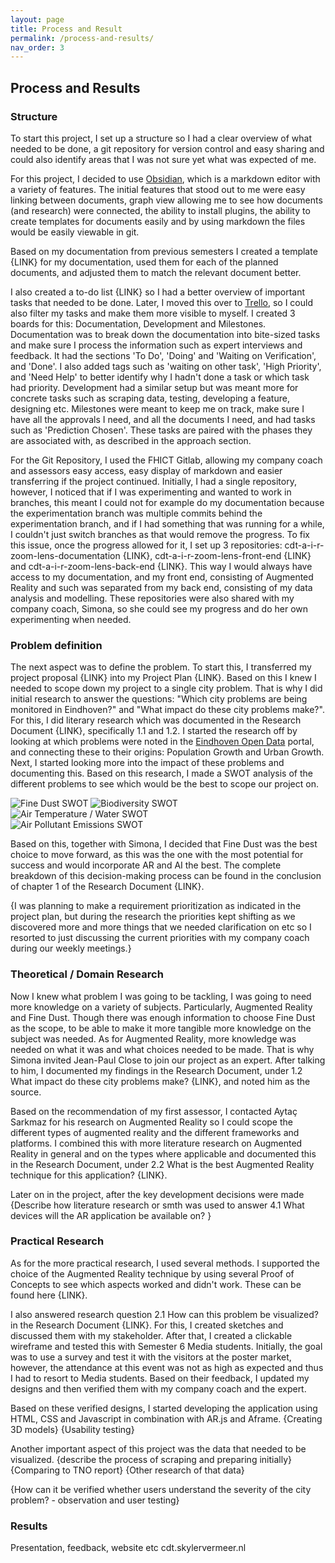 ```yaml
---
layout: page
title: Process and Result
permalink: /process-and-results/
nav_order: 3
---
```

## Process and Results
### Structure
To start this project, I set up a structure so I had a clear overview of what needed to be done, a git repository for version control and easy sharing and could also identify areas that I was not sure yet what was expected of me.

For this project, I decided to use [Obsidian](https://obsidian.md/), which is a markdown editor with a variety of features. The initial features that stood out to me were easy linking between documents, graph view allowing me to see how documents (and research) were connected, the ability to install plugins, the ability to create templates for documents easily and by using markdown the files would be easily viewable in git. 

Based on my documentation from previous semesters I created a template {LINK} for my documentation, used them for each of the planned documents, and adjusted them to match the relevant document better. 

I also created a to-do list {LINK} so I had a better overview of important tasks that needed to be done. Later, I moved this over to [Trello](https://trello.com), so I could also filter my tasks and make them more visible to myself. I created 3 boards for this: Documentation, Development and Milestones.  Documentation was to break down the documentation into bite-sized tasks and make sure I process the information such as expert interviews and feedback. It had the sections 'To Do', 'Doing' and 'Waiting on Verification', and 'Done'. I also added tags such as 'waiting on other task', 'High Priority', and 'Need Help' to better identify why I hadn't done a task or which task had priority. Development had a similar setup but was meant more for concrete tasks such as scraping data, testing, developing a feature, designing etc. Milestones were meant to keep me on track, make sure I have all the approvals I need, and all the documents I need, and had tasks such as 'Prediction Chosen'. These tasks are paired with the phases they are associated with, as described in the approach section.

For the Git Repository, I used the FHICT Gitlab, allowing my company coach and assessors easy access, easy display of markdown and easier transferring if the project continued. Initially, I had a single repository, however, I noticed that if I was experimenting and wanted to work in branches, this meant I could not for example do my documentation because the experimentation branch was multiple commits behind the experimentation branch, and if I had something that was running for a while, I couldn't just switch branches as that would remove the progress. To fix this issue, once the progress allowed for it, I set up 3 repositories: cdt-a-i-r-zoom-lens-documentation {LINK}, cdt-a-i-r-zoom-lens-front-end {LINK} and cdt-a-i-r-zoom-lens-back-end {LINK}. This way I would always have access to my documentation, and my front end, consisting of Augmented Reality and such was separated from my back end, consisting of my data analysis and modelling. These repositories were also shared with my company coach, Simona, so she could see my progress and do her own experimenting when needed.

### Problem definition
The next aspect was to define the problem. To start this, I transferred my project proposal {LINK} into my Project Plan {LINK}. Based on this I knew I needed to scope down my project to a single city problem. That is why I did initial research to answer the questions:  "Which city problems are being monitored in Eindhoven?" and "What impact do these city problems make?". For this, I did literary research which was documented in the Research Document {LINK}, specifically 1.1 and 1.2. I started the research off by looking at which problems were noted in the [Eindhoven Open Data](https://data.eindhoven.nl/pages/home/) portal, and connecting these to their origins: Population Growth and Urban Growth. Next, I started looking more into the impact of these problems and documenting this. Based on this research, I made a SWOT analysis of the different problems to see which would be the best to scope our project on.

![Fine Dust SWOT](https://git.fhict.nl/I428513/cdt-a-i-r-zoom-lens-documentation/-/raw/main/Copy%20paste%20images/swot/fine-dust-swot.png) 
![Biodiversity SWOT](https://git.fhict.nl/I428513/cdt-a-i-r-zoom-lens-documentation/-/raw/main/Copy%20paste%20images/swot/biodiversity-swot.png)  
![Air Temperature / Water SWOT](https://git.fhict.nl/I428513/cdt-a-i-r-zoom-lens-documentation/-/raw/main/Copy%20paste%20images/swot/Airtemp-water-swot.png)  
![Air Pollutant Emissions SWOT](https://git.fhict.nl/I428513/cdt-a-i-r-zoom-lens-documentation/-/raw/main/Copy%20paste%20images/swot/air-pollutant-emissions-swot.png)

Based on this, together with Simona, I decided that Fine Dust was the best choice to move forward, as this was the one with the most potential for success and would incorporate AR and AI the best. The complete breakdown of this decision-making process can be found in the conclusion of chapter 1 of the Research Document {LINK}.

{I was planning to make a requirement prioritization as indicated in the project plan, but during the research the priorities kept shifting as we discovered more and more things that we needed clarification on etc so I resorted to just discussing the current priorities with my company coach during our weekly meetings.}

### Theoretical / Domain Research
Now I knew what problem I was going to be tackling, I was going to need more knowledge on a variety of subjects. Particularly, Augmented Reality and Fine Dust. Though there was enough information to choose Fine Dust as the scope, to be able to make it more tangible more knowledge on the subject was needed. As for Augmented Reality, more knowledge was needed on what it was and what choices needed to be made. That is why Simona invited Jean-Paul Close to join our project as an expert. After talking to him, I documented my findings in the Research Document, under 1.2 What impact do these city problems make? {LINK}, and noted him as the source. 

Based on the recommendation of my first assessor, I contacted Aytaç Sarkmaz for his research on Augmented Reality so I could scope the different types of augmented reality and the different frameworks and platforms. I combined this with more literature research on Augmented Reality in general and on the types where applicable and documented this in the Research Document, under 2.2 What is the best Augmented Reality technique for this application? {LINK}.

Later on in the project, after the key development decisions were made {Describe how literature research or smth was used to answer 4.1 What devices will the AR application be available on?  }

### Practical Research
As for the more practical research, I used several methods. I supported the choice of the Augmented Reality technique by using several Proof of Concepts to see which aspects worked and didn't work. These can be found here {LINK}.

I also answered research question 2.1 How can this problem be visualized? in the Research Document {LINK}. For this, I created sketches and discussed them with my stakeholder. After that, I created a clickable wireframe and tested this with Semester 6 Media students. Initially, the goal was to use a survey and test it with the visitors at the poster market, however, the attendance at this event was not as high as expected and thus I had to resort to Media students. Based on their feedback, I updated my designs and then verified them with my company coach and the expert.

Based on these verified designs, I started developing the application using HTML, CSS and Javascript in combination with AR.js and Aframe.
{Creating 3D models}
{Usability testing}

Another important aspect of this project was the data that needed to be visualized.
{describe the process of scraping and preparing initially}
{Comparing to TNO report}
{Other research of that data}

{How can it be verified whether users understand the severity of the city problem? - observation and user testing}

### Results
Presentation, feedback, website etc
cdt.skylervermeer.nl